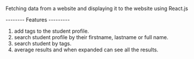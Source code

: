 Fetching data from a website and displaying it to the website using React.js

-------- Features ---------
1) add tags to the student profile.
2) search student profile by their firstname, lastname or full name.
3) search student by tags.
4) average results and when expanded can see all the results.
